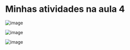 # Minhas atividades na aula 4
![image](https://user-images.githubusercontent.com/89542446/182007293-4a33638f-454f-4608-8e82-9e3466f1f0a2.png)

![image](https://user-images.githubusercontent.com/89542446/182007319-a13decd5-56ee-4743-97f8-ffa32a95a755.png)

![image](https://user-images.githubusercontent.com/89542446/182007336-5a8cdc67-4e75-40a2-abd8-3aebe5627a5f.png)
